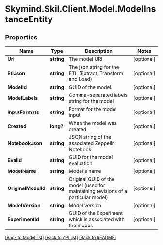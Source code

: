 # Skymind.Skil.Client.Model.ModelInstanceEntity
## Properties

Name | Type | Description | Notes
------------ | ------------- | ------------- | -------------
**Uri** | **string** | The model URI | [optional] 
**EtlJson** | **string** | The json string for the ETL (Extract, Transform and Load) | [optional] 
**ModelId** | **string** | GUID of the model. | [optional] 
**ModelLabels** | **string** | Comma-separated labels string for the model | [optional] 
**InputFormats** | **string** | Format for the model input | [optional] 
**Created** | **long?** | When the model was created | [optional] 
**NotebookJson** | **string** | JSON string of the associated Zeppelin Notebook | [optional] 
**EvalId** | **string** | GUID for the model evaluation | [optional] 
**ModelName** | **string** | Model&#39;s name | [optional] 
**OriginalModelId** | **string** | Original GUID of the model (used for maintaining revisions of a particular model) | [optional] 
**ModelVersion** | **string** | Model version | [optional] 
**ExperimentId** | **string** | GUID of the Experiment which is associated with the model. | [optional] 

[[Back to Model list]](../README.md#documentation-for-models) [[Back to API list]](../README.md#documentation-for-api-endpoints) [[Back to README]](../README.md)

